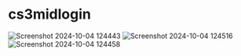 # cs3midlogin

![Screenshot 2024-10-04 124443](https://github.com/user-attachments/assets/ffce8495-2d53-4d29-a5db-1a2c334b695a)
![Screenshot 2024-10-04 124516](https://github.com/user-attachments/assets/96964e90-55f6-4320-9af9-e2f7f3e9cf33)
![Screenshot 2024-10-04 124458](https://github.com/user-attachments/assets/b731ffea-86eb-4cb7-9100-ef4712d60f69)
